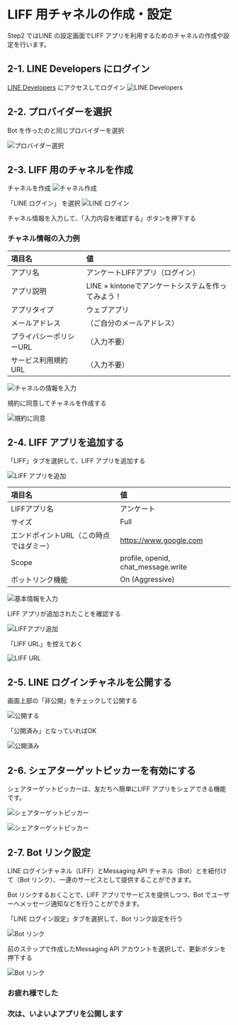 # LIFF 用チャネルの作成・設定

Step2 ではLINE の設定画面でLIFF アプリを利用するためのチャネルの作成や設定を行います。


## 2-1. LINE Developers にログイン

[LINE Developers](https://developers.line.biz/ja/) にアクセスしてログイン
![LINE Developers](https://raw.githubusercontent.com/sumihiro3/katacoda-scenarios/master/LineBotBasicCourse/LineBotBasicScenario/images/LINEDevelopers.png)


## 2-2. プロバイダーを選択

 Bot を作ったのと同じプロバイダーを選択
 
![プロバイダー選択](https://raw.githubusercontent.com/sumihiro3/katacoda-scenarios/master/LineBotBasicCourse/LineBotBasicScenario/images/ProviderList.png)


## 2-3. LIFF 用のチャネルを作成

チャネルを作成
![チャネル作成](https://raw.githubusercontent.com/sumihiro3/katacoda-scenarios/master/LineBotBasicCourse/LineBotBasicScenario/images/NewChannel.png)

「LINE ログイン」 を選択
![LINE ログイン](https://raw.githubusercontent.com/sumihiro3/katacoda-scenarios/master/LiffKintoneQuestionaryCourse/SetupBotAndLiff/images/SelectLineLogin.png)

チャネル情報を入力して、「入力内容を確認する」ボタンを押下する

### チャネル情報の入力例

|  項目名  |  値  |
| :-- | :-- |
|  アプリ名  |  アンケートLIFFアプリ（ログイン）  |
|  アプリ説明  |  LINE × kintoneでアンケートシステムを作ってみよう！  |
|  アプリタイプ  |  ウェブアプリ  |
|  メールアドレス  |  （ご自分のメールアドレス）  |
|  プライバシーポリシーURL  |  （入力不要）  |
|  サービス利用規約URL  |  （入力不要）  |


![チャネルの情報を入力](https://raw.githubusercontent.com/sumihiro3/katacoda-scenarios/master/LiffKintoneQuestionaryCourse/SetupBotAndLiff/images/InputLoginChannelSetting.png)

規約に同意してチャネルを作成する

![規約に同意](https://raw.githubusercontent.com/sumihiro3/katacoda-scenarios/master/LiffKintoneQuestionaryCourse/SetupBotAndLiff/images/AgreeTerms.png)

## 2-4. LIFF アプリを追加する

「LIFF」タブを選択して、LIFF アプリを追加する

![LIFF アプリを追加](https://raw.githubusercontent.com/sumihiro3/katacoda-scenarios/master/LiffKintoneQuestionaryCourse/SetupBotAndLiff/images/AddLiffApp.png)

|  項目名  |  値  |
| :-- | :-- |
|  LIFFアプリ名  |  アンケート  |
|  サイズ  |  Full  |
|  エンドポイントURL（この時点ではダミー）  |  https://www.google.com  |
|  Scope  |  profile, openid, chat_message.write  |
|  ボットリンク機能  |  On (Aggressive)  |

![基本情報を入力](https://raw.githubusercontent.com/sumihiro3/katacoda-scenarios/master/LiffKintoneQuestionaryCourse/SetupBotAndLiff/images/InputLiffAppSettings.png)


LIFF アプリが追加されたことを確認する

![LIFFアプリ追加](https://raw.githubusercontent.com/sumihiro3/katacoda-scenarios/master/LiffKintoneQuestionaryCourse/SetupBotAndLiff/images/LiffAppCreated.png)


「LIFF URL」を控えておく

![LIFF URL](https://raw.githubusercontent.com/sumihiro3/katacoda-scenarios/master/LiffKintoneQuestionaryCourse/SetupBotAndLiff/images/CopyLiffUrl.png)


## 2-5. LINE ログインチャネルを公開する

画面上部の「非公開」をチェックして公開する

![公開する](https://raw.githubusercontent.com/sumihiro3/katacoda-scenarios/master/LiffKintoneQuestionaryCourse/SetupBotAndLiff/images/PublishChannel.png)

「公開済み」となっていればOK

![公開済み](https://raw.githubusercontent.com/sumihiro3/katacoda-scenarios/master/LiffKintoneQuestionaryCourse/SetupBotAndLiff/images/ChannelPublished.png)


## 2-6. シェアターゲットピッカーを有効にする

シェアターゲットピッカーは、友だちへ簡単にLIFF アプリをシェアできる機能です。

![シェアターゲットピッカー](https://raw.githubusercontent.com/sumihiro3/katacoda-scenarios/master/LiffKintoneQuestionaryCourse/SetupBotAndLiff/images/EnableShareTargetPicker_01.png)

![シェアターゲットピッカー](https://raw.githubusercontent.com/sumihiro3/katacoda-scenarios/master/LiffKintoneQuestionaryCourse/SetupBotAndLiff/images/EnableShareTargetPicker_02.png)


## 2-7. Bot リンク設定

LINE ログインチャネル（LIFF）とMessaging API チャネル（Bot）とを紐付けて（Bot リンク）、一連のサービスとして提供することができます。

Bot リンクするおくことで、LIFF アプリでサービスを提供しつつ、Bot でユーザーへメッセージ通知などを行うことができます。

「LINE ログイン設定」タブを選択して、Bot リンク設定を行う

![Bot リンク](https://raw.githubusercontent.com/sumihiro3/katacoda-scenarios/master/LiffKintoneQuestionaryCourse/SetupBotAndLiff/images/BotLink_01.png)

前のステップで作成したMessaging API アカウントを選択して、更新ボタンを押下する

![Bot リンク](https://raw.githubusercontent.com/sumihiro3/katacoda-scenarios/master/LiffKintoneQuestionaryCourse/SetupBotAndLiff/images/BotLink_02.png)


### お疲れ様でした
### 次は、いよいよアプリを公開します
